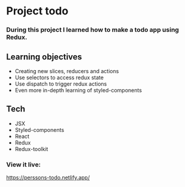 # Project todo

### During this project I learned how to make a todo app using Redux.

## Learning objectives

- Creating new slices, reducers and actions
- Use selectors to access redux state
- Use dispatch to trigger redux actions
- Even more in-depth learning of styled-components

## Tech

- JSX
- Styled-components
- React
- Redux
- Redux-toolkit

### View it live:

https://perssons-todo.netlify.app/
